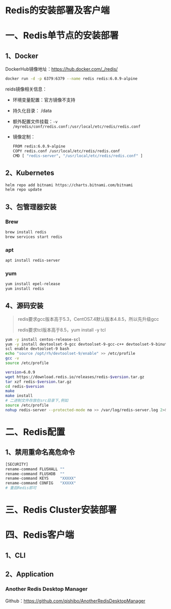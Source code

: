 # Redis的安装部署及客户端

# 一、Redis单节点的安装部署

## 1、Docker

DockerHub镜像地址：https://hub.docker.com/_/redis/

```bash
docker run -d -p 6379:6379 --name redis redis:6.0.9-alpine
```

reids镜像相关信息：

- 环境变量配置：官方镜像不支持

- 持久化目录： /data

- 额外配置文件挂载：`-v /myredis/conf/redis.conf:/usr/local/etc/redis/redis.conf`

- 镜像定制：

  ```bash
  FROM redis:6.0.9-alpine
  COPY redis.conf /usr/local/etc/redis/redis.conf
  CMD [ "redis-server", "/usr/local/etc/redis/redis.conf" ]
  ```

## 2、Kubernetes

```bash
helm repo add bitnami https://charts.bitnami.com/bitnami
helm repo update
```

## 3、包管理器安装

### Brew

```bash
brew install redis
brew services start redis
```

### apt

```bash
apt install redis-server
```

### yum

```bash
yum install epel-release
yum install redis
```

## 4、源码安装

>  redis要求gcc版本高于5.3，CentOS7.4默认版本4.8.5，所以先升级gcc
>
>  redis要求tcl版本高于8.5，yum install -y tcl

```bash
yum -y install centos-release-scl
yum -y install devtoolset-9-gcc devtoolset-9-gcc-c++ devtoolset-9-binutils
scl enable devtoolset-9 bash
echo "source /opt/rh/devtoolset-9/enable" >> /etc/profile
gcc -v
source /etc/profile 
```

```bash
version=6.0.9
wget https://download.redis.io/releases/redis-$version.tar.gz
tar xzf redis-$version.tar.gz
cd redis-$version
make
make install
# 二进制文件存放在src目录下,例如
source /etc/profile
nohup redis-server --protected-mode no >> /var/log/redis-server.log 2>&1 &
```

# 二、Redis配置

## 1、禁用重命名高危命令

```bash
[SECURITY]
rename-command FLUSHALL ""
rename-command FLUSHDB  ""
rename-command KEYS     "XXXXX"
rename-command CONFIG   "XXXXX"
# 重启Redis即可
```

# 三、Redis Cluster安装部署

# 四、Redis客户端

## 1、CLI

## 2、Application

### Another Redis Desktop Manager

Github：https://github.com/qishibo/AnotherRedisDesktopManager